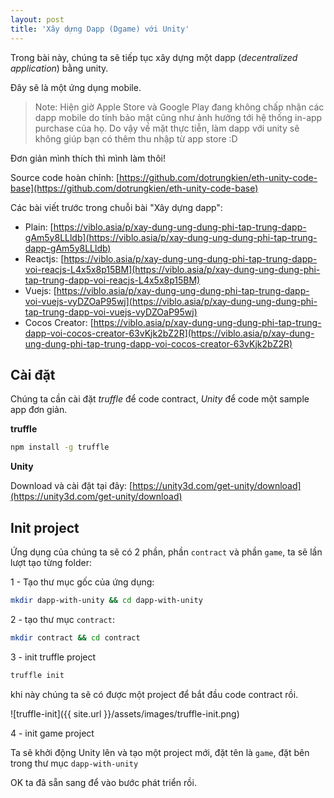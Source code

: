 ```yaml
---
layout: post
title: 'Xây dựng Dapp (Dgame) với Unity'
---
```


Trong bài này, chúng ta sẽ tiếp tục xây dựng một dapp (_decentralized application_) bằng unity.

Đây sẽ là một ứng dụng mobile.

> Note: Hiện giờ Apple Store và Google Play đang không chấp nhận các dapp mobile do tính bảo mật cũng như ảnh hưởng tới hệ thống in-app purchase của họ. Do vậy về mặt thực tiễn, làm dapp với unity sẽ không giúp bạn có thêm thu nhập từ app store :D

Đơn giản mình thích thì mình làm thôi!

Source code hoàn chỉnh: [https://github.com/dotrungkien/eth-unity-code-base](https://github.com/dotrungkien/eth-unity-code-base)

Các bài viết trước trong chuỗi bài "Xây dựng dapp":

- Plain: [https://viblo.asia/p/xay-dung-ung-dung-phi-tap-trung-dapp-gAm5y8LLldb](https://viblo.asia/p/xay-dung-ung-dung-phi-tap-trung-dapp-gAm5y8LLldb)
- Reactjs: [https://viblo.asia/p/xay-dung-ung-dung-phi-tap-trung-dapp-voi-reacjs-L4x5x8p15BM](https://viblo.asia/p/xay-dung-ung-dung-phi-tap-trung-dapp-voi-reacjs-L4x5x8p15BM)
- Vuejs: [https://viblo.asia/p/xay-dung-ung-dung-phi-tap-trung-dapp-voi-vuejs-vyDZOaP95wj](https://viblo.asia/p/xay-dung-ung-dung-phi-tap-trung-dapp-voi-vuejs-vyDZOaP95wj)
- Cocos Creator: [https://viblo.asia/p/xay-dung-ung-dung-phi-tap-trung-dapp-voi-cocos-creator-63vKjk2bZ2R](https://viblo.asia/p/xay-dung-ung-dung-phi-tap-trung-dapp-voi-cocos-creator-63vKjk2bZ2R)

## Cài đặt

Chúng ta cần cài đặt _truffle_ để code contract, _Unity_ để code một sample app đơn giản.

**truffle**

```sh
npm install -g truffle
```

**Unity**

Download và cài đặt tại đây: [https://unity3d.com/get-unity/download](https://unity3d.com/get-unity/download)

## Init project

Ứng dụng của chúng ta sẽ có 2 phần, phần `contract` và phần `game`, ta sẽ lần lượt tạo từng folder:

1 - Tạo thư mục gốc của ứng dụng:

```sh
mkdir dapp-with-unity && cd dapp-with-unity
```

2 - tạo thư mục `contract`:

```sh
mkdir contract && cd contract
```

3 - init truffle project

```sh
truffle init
```

khi này chúng ta sẽ có được một project để bắt đầu code contract rồi.

![truffle-init]({{ site.url }}/assets/images/truffle-init.png)

4 - init game project

Ta sẽ khởi động Unity lên và tạo một project mới, đặt tên là `game`, đặt bên trong thư mục `dapp-with-unity`

OK ta đã sẵn sang để vào bước phát triển rồi.
